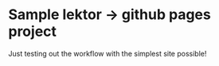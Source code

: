 # Sample lektor -> github pages project

Just testing out the workflow with the simplest site possible!
